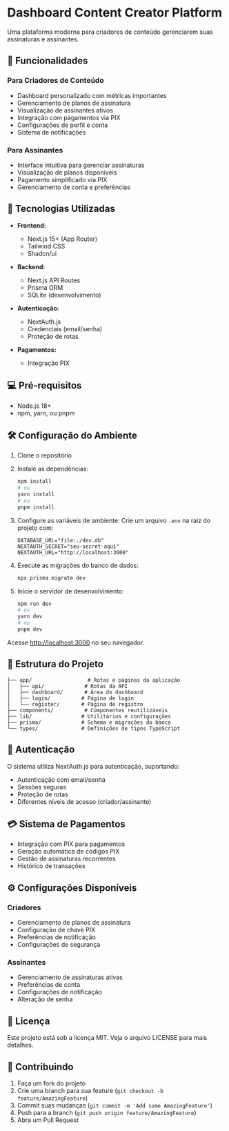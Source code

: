 # Dashboard Content Creator Platform

Uma plataforma moderna para criadores de conteúdo gerenciarem suas assinaturas e assinantes.

## 🌟 Funcionalidades

### Para Criadores de Conteúdo
- Dashboard personalizado com métricas importantes
- Gerenciamento de planos de assinatura
- Visualização de assinantes ativos
- Integração com pagamentos via PIX
- Configurações de perfil e conta
- Sistema de notificações

### Para Assinantes
- Interface intuitiva para gerenciar assinaturas
- Visualização de planos disponíveis
- Pagamento simplificado via PIX
- Gerenciamento de conta e preferências

## 🚀 Tecnologias Utilizadas

- **Frontend:**
  - Next.js 15+ (App Router)
  - Tailwind CSS
  - Shadcn/ui

- **Backend:**
  - Next.js API Routes
  - Prisma ORM
  - SQLite (desenvolvimento)

- **Autenticação:**
  - NextAuth.js
  - Credenciais (email/senha)
  - Proteção de rotas

- **Pagamentos:**
  - Integração PIX

## 💻 Pré-requisitos

- Node.js 18+ 
- npm, yarn, ou pnpm

## 🛠️ Configuração do Ambiente

1. Clone o repositório
2. Instale as dependências:
   ```bash
   npm install
   # ou
   yarn install
   # ou
   pnpm install
   ```

3. Configure as variáveis de ambiente:
   Crie um arquivo `.env` na raiz do projeto com:
   ```
   DATABASE_URL="file:./dev.db"
   NEXTAUTH_SECRET="seu-secret-aqui"
   NEXTAUTH_URL="http://localhost:3000"
   ```

4. Execute as migrações do banco de dados:
   ```bash
   npx prisma migrate dev
   ```

5. Inicie o servidor de desenvolvimento:
   ```bash
   npm run dev
   # ou
   yarn dev
   # ou
   pnpm dev
   ```

Acesse [http://localhost:3000](http://localhost:3000) no seu navegador.

## 📁 Estrutura do Projeto

```
├── app/                  # Rotas e páginas da aplicação
│   ├── api/             # Rotas da API
│   ├── dashboard/       # Área do dashboard
│   ├── login/          # Página de login
│   └── register/       # Página de registro
├── components/          # Componentes reutilizáveis
├── lib/                # Utilitários e configurações
├── prisma/             # Schema e migrações do banco
└── types/              # Definições de tipos TypeScript
```

## 🔐 Autenticação

O sistema utiliza NextAuth.js para autenticação, suportando:
- Autenticação com email/senha
- Sessões seguras
- Proteção de rotas
- Diferentes níveis de acesso (criador/assinante)

## 💳 Sistema de Pagamentos

- Integração com PIX para pagamentos
- Geração automática de códigos PIX
- Gestão de assinaturas recorrentes
- Histórico de transações

## ⚙️ Configurações Disponíveis

### Criadores
- Gerenciamento de planos de assinatura
- Configuração de chave PIX
- Preferências de notificação
- Configurações de segurança

### Assinantes
- Gerenciamento de assinaturas ativas
- Preferências de conta
- Configurações de notificação
- Alteração de senha

## 📄 Licença

Este projeto está sob a licença MIT. Veja o arquivo LICENSE para mais detalhes.

## 🤝 Contribuindo

1. Faça um fork do projeto
2. Crie uma branch para sua feature (`git checkout -b feature/AmazingFeature`)
3. Commit suas mudanças (`git commit -m 'Add some AmazingFeature'`)
4. Push para a branch (`git push origin feature/AmazingFeature`)
5. Abra um Pull Request
